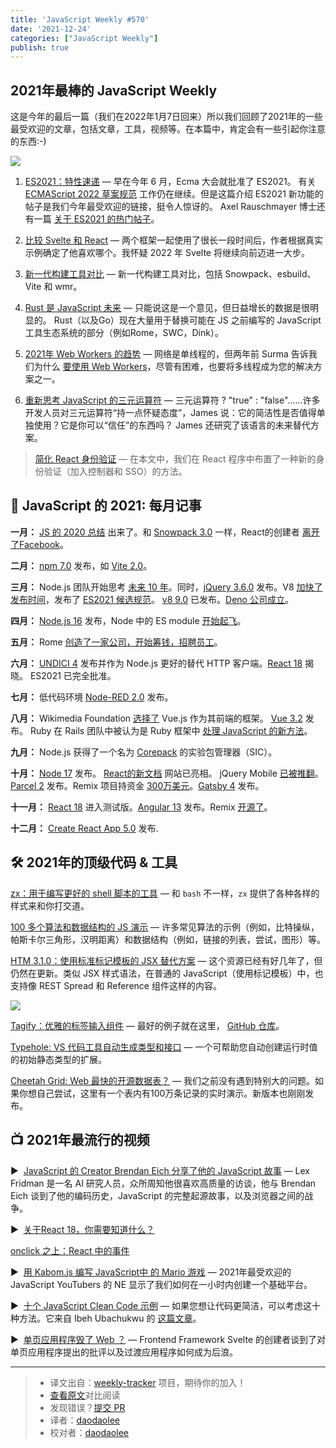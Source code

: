 ```yaml
---
title: 'JavaScript Weekly #570'
date: '2021-12-24'
categories: ["JavaScript Weekly"]
publish: true
---
```


## 2021年最棒的 JavaScript Weekly

这是今年的最后一篇（我们在2022年1月7日回来）所以我们回顾了2021年的一些最受欢迎的文章，包括文章，工具，视频等。在本篇中，肯定会有一些引起你注意的东西:-)

<!--以上是预览信息，图片一张或限制百字左右，前者优先-->
<!-- more -->
![](https://res.cloudinary.com/cpress/image/upload/w_1280,e_sharpen:60/qibevt2smrj4qldfqbed.jpg)

1. [ES2021：特性速递](./es2021_new_feature.md) — 早在今年 6 月，Ecma 大会就批准了 ES2021。 有关 [ECMAScript 2022 草案规范](https://tc39.es/ecma262/) 工作仍在继续。但是这篇介绍 ES2021 新功能的帖子是我们今年最受欢迎的链接，挺令人惊讶的。 Axel Rauschmayer 博士还有一篇 [关于 ES2021 的热门帖子](https://2ality.com/2020/09/ecmascript-2021.html)。

2. [比较 Svelte 和 React](./svelte_vs_react.md) — 两个框架一起使用了很长一段时间后，作者根据真实示例确定了他喜欢哪个。我怀疑 2022 年 Svelte 将继续向前迈进一大步。

3. [新一代构建工具对比](./build_tools_compare.md) — 新一代构建工具对比，包括 Snowpack、esbuild、Vite 和 wmr。

4. [Rust 是 JavaScript 未来](https://javascriptweekly.com/link/118003/web "leerob.io") — 只能说这是一个意见，但日益增长的数据是很明显的。 Rust（以及Go）现在大量用于替换可能在 JS 之前编写的 JavaScript 工具生态系统的部分（例如Rome，SWC，Dink）。

5. [2021年 Web Workers 的趋势](https://javascriptweekly.com/link/118004/web "www.smashingmagazine.com") — 网络是单线程的，但两年前 Surma 告诉我们为什么 [要使用 Web Workers](https://javascriptweekly.com/link/118005/web)，尽管有困难，也要将多线程成为您的解决方案之一。

6. [重新思考 JavaScript 的三元运算符](./ternary.md) — 三元运算符 ? "true" : "false"……许多开发人员对三元运算符“持一点怀疑态度”，James 说：它的简洁性是否值得单独使用？它是你可以“信任”的东西吗？ James 还研究了该语言的未来替代方案。

> [简化 React 身份验证](https://javascriptweekly.com/link/117992/web) — 在本文中，我们在 React 程序中布置了一种新的身份验证（加入控制器和 SSO）的方法。

## 📅 JavaScript 的 2021: 每月记事

**一月：** [JS 的 2020 总结](https://javascriptweekly.com/link/118008/web) 出来了。和 [Snowpack 3.0](https://javascriptweekly.com/link/118009/web) 一样，React的创建者 [离开了Facebook](https://javascriptweekly.com/link/118010/web)。

**二月：** [npm 7.0](https://javascriptweekly.com/link/118011/web) 发布，如 [Vite 2.0](https://javascriptweekly.com/link/118012/web)。

**三月：** Node.js 团队开始思考 [未来 10 年](https://javascriptweekly.com/link/118013/web)。同时，[jQuery 3.6.0](https://javascriptweekly.com/link/118014/web) 发布。V8 [加快了发布时间](https://javascriptweekly.com/link/118015/web)，发布了 [ES2021 候选规范](https://javascriptweekly.com/link/118016/web)。 [v8 9.0](https://javascriptweekly.com/link/118017/web) 已发布。[Deno 公司成立](https://javascriptweekly.com/link/118018/web)。

**四月：** [Node.js 16](https://javascriptweekly.com/link/118019/web) 发布，Node 中的 ES module [开始起飞](https://javascriptweekly.com/link/118020/web)。

**五月：** Rome [创造了一家公司，开始筹钱，招聘员工](https://javascriptweekly.com/link/118021/web)。

**六月：** [UNDICI 4](https://javascriptweekly.com/link/118022/web) 发布并作为 Node.js 更好的替代 HTTP 客户端。[React 18](https://javascriptweekly.com/link/118023/web) 揭晓。 ES2021 已完全批准。

**七月：** 低代码环境 [Node-RED 2.0](https://javascriptweekly.com/link/118024/web) 发布。

**八月：** Wikimedia Foundation [选择了](https://javascriptweekly.com/link/118025/web) Vue.js 作为其前端的框架。 [Vue 3.2](https://javascriptweekly.com/link/118026/web) 发布。 Ruby 在 Rails 团队中被认为是 Ruby 框架中 [处理 JavaScript 的新方法](https://javascriptweekly.com/link/118027/web)。

**九月：** Node.js 获得了一个名为 [Corepack](https://javascriptweekly.com/link/118028/web) 的实验包管理器（SIC）。

**十月：** [Node 17](https://javascriptweekly.com/link/118029/web) 发布。 [React的新文档](https://javascriptweekly.com/link/118030/web) 网站已亮相。 jQuery Mobile [已被推翻](https://javascriptweekly.com/link/118031/web)。[Parcel 2](https://javascriptweekly.com/link/118032/web) 发布。Remix 项目持资金 [300万美元](https://javascriptweekly.com/link/118033/web)。[Gatsby 4](https://javascriptweekly.com/link/118034/web) 发布。

**十一月：** [React 18](https://javascriptweekly.com/link/118035/web) 进入测试版。[Angular 13](https://javascriptweekly.com/link/118036/web) 发布。Remix [开源了](https://javascriptweekly.com/link/118037/web)。

**十二月：** [Create React App 5.0](https://javascriptweekly.com/link/118038/web) 发布.

## 🛠 2021年的顶级代码 & 工具

[zx：用于编写更好的 shell 脚本的工具](https://javascriptweekly.com/link/118039/web "github.com") — 和 `bash` 不一样，`zx` 提供了各种各样的样式来和你打交道。

[100 多个算法和数据结构的 JS 演示](https://javascriptweekly.com/link/118040/web "github.com") — 许多常见算法的示例（例如，比特操纵，帕斯卡尔三角形，汉明距离）和数据结构（例如，链接的列表，尝试，图形）等。

[HTM 3.1.0：使用标准标记模板的 JSX 替代方案](https://javascriptweekly.com/link/118041/web "github.com") — 这个资源已经有好几年了，但仍然在更新。类似 JSX 样式语法，在普通的 JavaScript（使用标记模板）中，也支持像 REST Spread 和 Reference 组件这样的内容。

![](https://res.cloudinary.com/cpress/image/upload/w_1280,e_sharpen:60/lbya5pyfwedazjpwjggv.jpg)

[Tagify：优雅的标签输入组件](https://javascriptweekly.com/link/118042/web "yaireo.github.io") — 最好的例子就在这里， [GitHub 仓库](https://javascriptweekly.com/link/118043/web)。

[Typehole: VS 代码工具自动生成类型和接口](https://javascriptweekly.com/link/118044/web "github.com") — 一个可帮助您自动创建运行时值的初始静态类型的扩展。

[Cheetah Grid: Web 最快的开源数据表？](https://javascriptweekly.com/link/118045/web "github.com") — 我们之前没有遇到特别大的问题。如果你想自己尝试，这里有一个表内有100万条记录的实时演示。新版本也刚刚发布。

## 📺 2021年最流行的视频

▶  [JavaScript 的 Creator Brendan Eich 分享了他的 JavaScript 故事](https://javascriptweekly.com/link/118047/web "www.youtube.com") — Lex Fridman 是一名 AI 研究人员，众所周知他很喜欢高质量的访谈，他与 Brendan Eich 谈到了他的编码历史，JavaScript 的完整起源故事，以及浏览器之间的战争。

▶  [关于React 18，你需要知道什么？](https://javascriptweekly.com/link/118049/web "www.youtube.com")

[onclick 之上：React 中的事件](https://javascriptweekly.com/link/117994/web "go.lightstep.com")

▶  [用 Kabom.js 编写 JavaScript中 的 Mario 游戏](https://javascriptweekly.com/link/118050/web "www.youtube.com") — 2021年最受欢迎的JavaScript YouTubers 的 NE 显示了我们如何在一小时内创建一个基础平台。

▶  [十个 JavaScript Clean Code 示例](https://javascriptweekly.com/link/118051/web "www.youtube.com") — 如果您想让代码更简洁，可以考虑这十种方法。它来自 Ibeh Ubachukwu 的 [这篇文章](https://javascriptweekly.com/link/118052/web)。

▶  [单页应用程序毁了 Web ？](https://javascriptweekly.com/link/118053/web "www.youtube.com") — Frontend Framework Svelte 的创建者谈到了对单页应用程序提出的批评以及过渡应用程序如何成为后浪。


---
> * 译文出自：[weekly-tracker](https://github.com/FEDarling/weekly-tracker) 项目，期待你的加入！
> * [查看原文](https://javascriptweekly.com/link/117985/web)对比阅读
> * 发现错误？[提交 PR](https://github.com/FEDarling/weekly-tracker/blob/main/weeklys/javascript_weekly/570/README.md)
> * 译者：[daodaolee](https://github.com/daodaolee)
> * 校对者：[daodaolee](https://github.com/daodaolee)